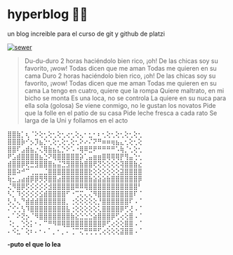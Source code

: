 # hyperblog 💚💚
un blog increible para el curso de git y github de platzi

[![sewer](https://i.imgur.com/y3Vq9uq.jpeg "sewer")](https://i.imgur.com/y3Vq9uq.jpeg "sewer")

>Du-du-duro 2 horas haciéndolo bien rico, ¡oh!
De las chicas soy su favorito, ¡wow!
Todas dicen que me aman
Todas me quieren en su cama
Duro 2 horas haciéndolo bien rico, ¡oh!
De las chicas soy su favorito, ¡wow!
Todas dicen que me aman
Todas me quieren en su cama
La tengo en cuatro, quiere que la rompa
Quiere maltrato, en mi bicho se monta
Es una loca, no se controla
La quiere en su nuca para ella sola (golosa)
Se viene conmigo, no le gustan los novatos
Pide que la folle en el patio de su casa
Pide leche fresca a cada rato
Se larga de la Uni y follamos en el acto

⣿⣿⣷⡁⢆⠈⠕⢕⢂⢕⢂⢕⢂⢔⢂⢕⢄⠂⣂⠂⠆⢂⢕⢂⢕⢂⢕⢂⢕⢂
⣿⣿⣿⡷⠊⡢⡹⣦⡑⢂⢕⢂⢕⢂⢕⢂⠕⠔⠌⠝⠛⠶⠶⢶⣦⣄⢂⢕⢂⢕
⣿⣿⠏⣠⣾⣦⡐⢌⢿⣷⣦⣅⡑⠕⠡⠐⢿⠿⣛⠟⠛⠛⠛⠛⠡⢷⡈⢂⢕⢂
⠟⣡⣾⣿⣿⣿⣿⣦⣑⠝⢿⣿⣿⣿⣿⣿⡵⢁⣤⣶⣶⣿⢿⢿⢿⡟⢻⣤⢑⢂
⣾⣿⣿⡿⢟⣛⣻⣿⣿⣿⣦⣬⣙⣻⣿⣿⣷⣿⣿⢟⢝⢕⢕⢕⢕⢽⣿⣿⣷⣔
⣿⣿⠵⠚⠉⢀⣀⣀⣈⣿⣿⣿⣿⣿⣿⣿⣿⣿⣗⢕⢕⢕⢕⢕⢕⣽⣿⣿⣿⣿
⢷⣂⣠⣴⣾⡿⡿⡻⡻⣿⣿⣴⣿⣿⣿⣿⣿⣿⣷⣵⣵⣵⣷⣿⣿⣿⣿⣿⣿⡿
⢌⠻⣿⡿⡫⡪⡪⡪⡪⣺⣿⣿⣿⣿⣿⠿⠿⢿⣿⣿⣿⣿⣿⣿⣿⣿⣿⣿⣿⠃
⠣⡁⠹⡪⡪⡪⡪⣪⣾⣿⣿⣿⣿⠋⠐⢉⢍⢄⢌⠻⣿⣿⣿⣿⣿⣿⣿⣿⠏⠈
⡣⡘⢄⠙⣾⣾⣾⣿⣿⣿⣿⣿⣿⡀⢐⢕⢕⢕⢕⢕⡘⣿⣿⣿⣿⣿⣿⠏⠠⠈
⠌⢊⢂⢣⠹⣿⣿⣿⣿⣿⣿⣿⣿⣧⢐⢕⢕⢕⢕⢕⢅⣿⣿⣿⣿⡿⢋⢜⠠⠈
⠄⠁⠕⢝⡢⠈⠻⣿⣿⣿⣿⣿⣿⣿⣷⣕⣑⣑⣑⣵⣿⣿⣿⡿⢋⢔⢕⣿⠠⠈
⠨⡂⡀⢑⢕⡅⠂⠄⠉⠛⠻⠿⢿⣿⣿⣿⣿⣿⣿⣿⣿⡿⢋⢔⢕⢕⣿⣿⠠⠈
⠄⠪⣂⠁⢕⠆⠄⠂⠄⠁⡀⠂⡀⠄⢈⠉⢍⢛⢛⢛⢋⢔⢕⢕⢕⣽⣿⣿⠠⠈

**-puto el que lo lea**
